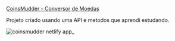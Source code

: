 <a href="https://coinsmudder.netlify.app/">CoinsMudder - Conversor de Moedas</a>

Projeto criado usando uma API e metodos que aprendi estudando.

![coinsmudder netlify app_](https://user-images.githubusercontent.com/61153830/160304418-e16e3d45-019c-4825-a976-f509b822b9de.png)
